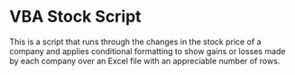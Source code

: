 # VBA Stock Script

This is a script that runs through the changes in the stock price of a company and applies conditional formatting to show gains or losses made by each company over an Excel file with an appreciable number of rows.
